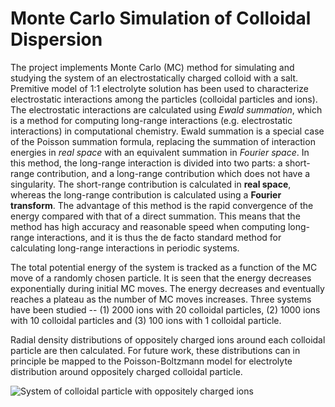 # Monte Carlo Simulation of Colloidal Dispersion

The project implements Monte Carlo (MC) method for simulating and studying the system of an electrostatically charged colloid with a salt. Premitive model of 1:1 electrolyte solution has been used to characterize electrostatic interactions among the particles (colloidal particles and ions). The electrostatic interactions are calculated using *Ewald summation*, which is a method for computing long-range interactions (e.g. electrostatic interactions) in computational chemistry. Ewald summation is a special case of the Poisson summation formula, replacing the summation of interaction energies in *real space* with an equivalent summation in *Fourier space*. In this method, the long-range interaction is divided into two parts: a short-range contribution, and a long-range contribution which does not have a singularity. The short-range contribution is calculated in **real space**, whereas the long-range contribution is calculated using a **Fourier transform**. The advantage of this method is the rapid convergence of the energy compared with that of a direct summation. This means that the method has high accuracy and reasonable speed when computing long-range interactions, and it is thus the de facto standard method for calculating long-range interactions in periodic systems. 

The total potential energy of the system is tracked as a function of the MC move of a randomly chosen particle. It is seen that the energy decreases exponentially during initial MC moves. The energy decreases and eventually reaches a plateau as the number of MC moves increases. Three systems have been studied -- (1) 2000 ions with 20 colloidal particles, (2) 1000 ions with 10 colloidal particles and (3) 100 ions with 1 colloidal particle.

Radial density distributions of oppositely charged ions around each colloidal particle are then calculated. For future work, these distributions can in principle be mapped to the Poisson-Boltzmann model for electrolyte distribution around oppositely charged colloidal particle.

![System of colloidal particle with oppositely charged ions](https://d3jlfsfsyc6yvi.cloudfront.net/image/mw:1024/q:85/https%3A%2F%2Fhaygot.s3.amazonaws.com%3A443%2Fcheatsheet%2F16520.png)
